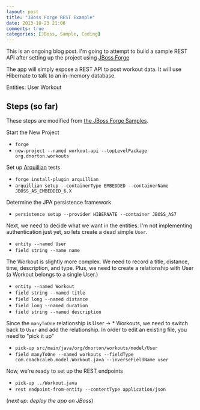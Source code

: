 ```yaml
---
layout: post
title: "JBoss Forge REST Example"
date: 2013-10-23 21:06
comments: true
categories: [JBoss, Sample, Coding] 
---
```


This is an ongoing blog post. I'm going to attempt to build a sample REST API after setting up the project using [JBoss Forge][1]

The app will simply expose a REST API to post workout data. It will use Hibernate to talk to an in-memory database.

Entities:
	User
	Workout

## Steps (so far)

These steps are modified from [the JBoss Forge Samples](http://forge.jboss.org/docs/using/samples.html).

Start the New Project

* `forge`
* `new-project --named workout-api --topLevelPackage org.dnorton.workouts`

Set up [Arquillian][2] tests

* `forge install-plugin arquillian`
* `arquillian setup --containerType EMBEDDED --containerName JBOSS_AS_EMBEDDED_6.X`

Determine the JPA persistence framework

* `persistence setup --provider HIBERNATE --container JBOSS_AS7`

Next, we need to decide what we want in the entities. I'm not implementing authentication just yet, so lets create a dead simple `User`.

* `entity --named User`
* `field string --name name`

The Workout is slightly more complex. We need to record a title, distance, time, description, and type. Plus, we need to create a relationship with User (a Workout belongs to a single User.)

* `entity --named Workout`
* `field string --named title`
* `field long --named distance`
* `field long --named duration`
* `field string --named description`

Since the `manyToOne` relationship is User -> * Workouts, we need to switch back to `User` and add the relationship. In order to edit an existing file, you need to "pick it up"

* `pick-up src/main/java/org/dnorton/workouts/model/User`
* `field manyToOne --named workouts --fieldType com.coachcaleb.model.Workout.java --inverseFieldName user`

Now, we're ready to set up the REST endpoints

* `pick-up ../Workout.java`
* `rest endpoint-from-entity --contentType application/json`

(_next up: deploy the app on JBoss_)

[1]: http://forge.jboss.org/# "JBoss Forge"
[2]: http://arquillian.org/ "Arquillian"